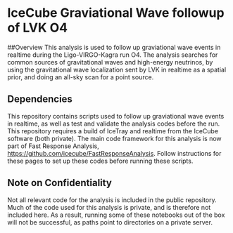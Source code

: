 # IceCube Graviational Wave followup of LVK O4
##Overview
This analysis is used to follow up graviational wave events in realtime during the Ligo-VIRGO-Kagra run O4. The analysis searches for common sources of gravitational waves and high-energy neutrinos, by using the gravitational wave localization sent by LVK in realtime as a spatial prior, and doing an all-sky scan for a point source.

## Dependencies
This repository contains scripts used to follow up graviational wave events in realtime, as well as test and validate the analysis codes before the run.
This repository requires a build of IceTray and realtime from the IceCube software (both private). 
The main code framework for this analysis is now part of Fast Response Analysis, https://github.com/icecube/FastResponseAnalysis.
Follow instructions for these pages to set up these codes before running these scripts.

## Note on Confidentiality
Not all relevant code for the analysis is included in the public repository. Much of the code used for this analysis is private, and is therefore not included here. As a result, running some of these notebooks out of the box will not be successful, as paths point to directories on a private server.

